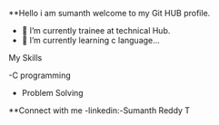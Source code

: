 
**Hello i am sumanth
welcome to my Git HUB profile.

- 🔭 I’m currently trainee at technical Hub.
- 🌱 I’m currently learning c language...

My Skills

-C programming
- Problem Solving


**Connect with me
-linkedin:-Sumanth Reddy T  
